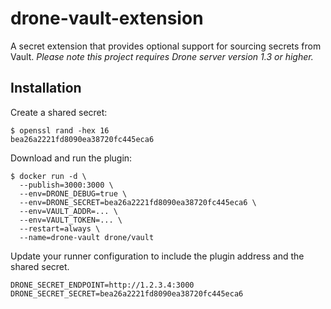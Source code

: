 # drone-vault-extension

A secret extension that provides optional support for sourcing secrets from Vault. _Please note this project requires Drone server version 1.3 or higher._

## Installation

Create a shared secret:

```text
$ openssl rand -hex 16
bea26a2221fd8090ea38720fc445eca6
```

Download and run the plugin:

```text
$ docker run -d \
  --publish=3000:3000 \
  --env=DRONE_DEBUG=true \
  --env=DRONE_SECRET=bea26a2221fd8090ea38720fc445eca6 \
  --env=VAULT_ADDR=... \
  --env=VAULT_TOKEN=... \
  --restart=always \
  --name=drone-vault drone/vault
```

Update your runner configuration to include the plugin address and the shared secret.

```text
DRONE_SECRET_ENDPOINT=http://1.2.3.4:3000
DRONE_SECRET_SECRET=bea26a2221fd8090ea38720fc445eca6
```
